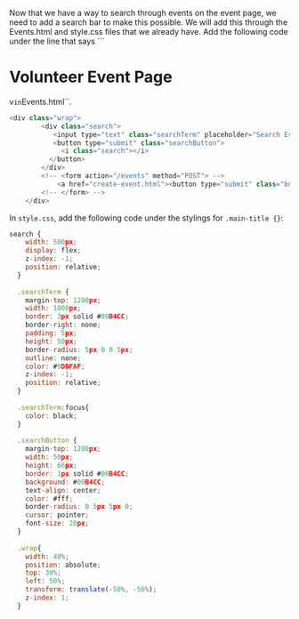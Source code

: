 <!--title={Adding a search bar to the events page}-->

Now that we have a way to search through events on the event page, we need to add a search bar to make this possible. We will add this through the Events.html and  style.css files that we already have. Add the following code under the line that says ```<h1 class="main-title">Volunteer Event Page</h1>v`` in ``Events.html``. 

```javascript
<div class="wrap">
        <div class="search">
           <input type="text" class="searchTerm" placeholder="Search Events">
           <button type="submit" class="searchButton">
             <i class="search"></i>
          </button>
        </div>
        <!-- <form action="/events" method="POST"> -->
            <a href="create-event.html"><button type="submit" class="button">Create New Event</button></a>
        <!-- </form> -->
    </div>
```

In ``style.css``, add the following code under the stylings for ``.main-title {}``:

```javascript
search {
    width: 500px;
    display: flex;
    z-index: -1;
    position: relative;
  }
  
  .searchTerm {
    margin-top: 1200px;
    width: 1000px;
    border: 3px solid #00B4CC;
    border-right: none;
    padding: 5px;
    height: 50px;
    border-radius: 5px 0 0 5px;
    outline: none;
    color: #9DBFAF;
    z-index: -1;
    position: relative;
  }
  
  .searchTerm:focus{
    color: black;
  }
  
  .searchButton {
    margin-top: 1200px;
    width: 50px;
    height: 66px;
    border: 1px solid #00B4CC;
    background: #00B4CC;
    text-align: center;
    color: #fff;
    border-radius: 0 5px 5px 0;
    cursor: pointer;
    font-size: 20px;
  }
  
  .wrap{
    width: 40%;
    position: absolute;
    top: 30%;
    left: 50%;
    transform: translate(-50%, -50%);
    z-index: 1;
  }
```

